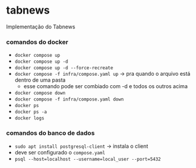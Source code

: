 # tabnews

Implementação do Tabnews


### comandos do docker
- `docker compose up`
- `docker compose up -d`
- `docker compose up -d --force-recreate`
- `docker compose -f infra/compose.yaml up` -> pra quando o arquivo está dentro de uma pasta
    - esse comando pode ser combiado com -d e todos os outros acima
- `docker compose down`
- `docker compose -f infra/compose.yaml down`
- `docker ps`
- `docker ps -a`
- `docker logs`


### comandos do banco de dados
- `sudo apt install postgresql-client` -> instala o client
- deve ser configurado o `compose.yaml`
- `psql --host=localhost --username=local_user --port=5432`
